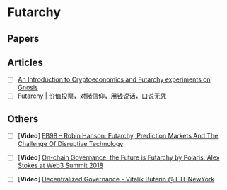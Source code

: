# Futarchy

## Papers



## Articles

- [ ] [An Introduction to Cryptoeconomics and Futarchy experiments on Gnosis](https://medium.com/@consensus/an-introduction-to-cryptoeconomics-and-futarchy-experiments-on-gnosis-df85220f840a)
- [ ] [Futarchy | 价值投票，对赌信仰，用钱说话，口说无凭](https://daorayaki.org/futarchy/)

## Others

- [ ] [**Video**] [EB98 – Robin Hanson: Futarchy, Prediction Markets And The Challenge Of Disruptive Technology](https://www.youtube.com/watch?v=mUUk0jSndoc&ab_channel=EpicenterPodcast)
- [ ] [**Video**] [On-chain Governance: the Future is Futarchy by Polaris: Alex Stokes at Web3 Summit 2018](https://www.youtube.com/watch?v=i1OSZw7hVHk&ab_channel=Web3Foundation)
- [ ] [**Video**] [Decentralized Governance - Vitalik Buterin @ ETHNewYork](https://www.youtube.com/watch?v=6LbRtvdRVBw&ab_channel=ETHGlobal)


